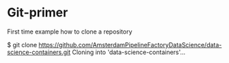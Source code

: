 # Git-primer
First time example how to clone a repository

$ git clone https://github.com/AmsterdamPipelineFactoryDataScience/data-science-containers.git
Cloning into 'data-science-containers'...
